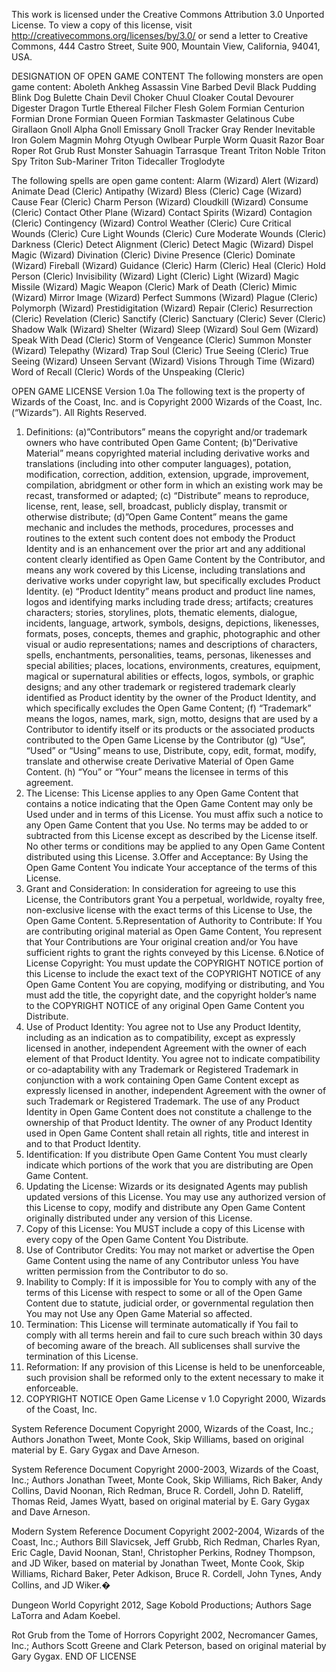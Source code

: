 This work is licensed under the Creative Commons Attribution 3.0 Unported License. To view a copy of this license, visit http://creativecommons.org/licenses/by/3.0/ or send a letter to Creative Commons, 444 Castro Street, Suite 900, Mountain View, California, 94041, USA.

DESIGNATION OF OPEN GAME CONTENT
The following monsters are open game content:
Aboleth
Ankheg
Assassin Vine
Barbed Devil
Black Pudding
Blink Dog
Bulette
Chain Devil
Choker
Chuul
Cloaker
Coutal
Devourer
Digester
Dragon Turtle
Ethereal Filcher
Flesh Golem
Formian Centurion
Formian Drone
Formian Queen
Formian Taskmaster
Gelatinous Cube
Girallaon
Gnoll Alpha
Gnoll Emissary
Gnoll Tracker
Gray Render
Inevitable
Iron Golem
Magmin
Mohrg
Otyugh
Owlbear
Purple Worm
Quasit
Razor Boar
Roper
Rot Grub
Rust Monster
Sahuagin
Tarrasque
Treant
Triton Noble
Triton Spy
Triton Sub-Mariner
Triton Tidecaller
Troglodyte

The following spells are open game content:
Alarm (Wizard)
Alert (Wizard)
Animate Dead (Cleric) 
Antipathy (Wizard) 
Bless (Cleric) 
Cage (Wizard) 
Cause Fear (Cleric) 
Charm Person (Wizard) 
Cloudkill (Wizard) 
Consume (Cleric) 
Contact Other Plane (Wizard) 
Contact Spirits (Wizard) 
Contagion (Cleric) 
Contingency (Wizard) 
Control Weather (Cleric) 
Cure Critical Wounds (Cleric) 
Cure Light Wounds (Cleric) 
Cure Moderate Wounds (Cleric) 
Darkness (Cleric) 
Detect Alignment (Cleric) 
Detect Magic (Wizard) 
Dispel Magic (Wizard) 
Divination (Cleric) 
Divine Presence (Cleric) 
Dominate (Wizard) 
Fireball (Wizard) 
Guidance (Cleric) 
Harm (Cleric) 
Heal (Cleric) 
Hold Person (Cleric) 
Invisibility (Wizard) 
Light (Cleric) 
Light (Wizard) 
Magic Missile (Wizard) 
Magic Weapon (Cleric) 
Mark of Death (Cleric) 
Mimic (Wizard) 
Mirror Image (Wizard) 
Perfect Summons (Wizard) 
Plague (Cleric) 
Polymorph (Wizard) 
Prestidigitation (Wizard) 
Repair (Cleric) 
Resurrection (Cleric) 
Revelation (Cleric) 
Sanctify (Cleric) 
Sanctuary (Cleric) 
Sever (Cleric) 
Shadow Walk (Wizard) 
Shelter (Wizard) 
Sleep (Wizard) 
Soul Gem (Wizard) 
Speak With Dead (Cleric) 
Storm of Vengeance (Cleric) 
Summon Monster (Wizard) 
Telepathy (Wizard) 
Trap Soul (Cleric) 
True Seeing (Cleric) 
True Seeing (Wizard) 
Unseen Servant (Wizard) 
Visions Through Time (Wizard) 
Word of Recall (Cleric) 
Words of the Unspeaking (Cleric) 

OPEN GAME LICENSE Version 1.0a
The following text is the property of Wizards of the Coast, Inc. and is Copyright 2000 Wizards of the Coast, Inc. (“Wizards”). All Rights Reserved.
1. Definitions: (a)”Contributors” means the copyright and/or trademark owners who have contributed Open Game Content; (b)”Derivative Material” means copyrighted material including derivative works and translations (including into other computer languages), potation, modification, correction, addition, extension, upgrade, improvement, compilation, abridgment or other form in which an existing work may be recast, transformed or adapted; (c) “Distribute” means to reproduce, license, rent, lease, sell, broadcast, publicly display, transmit or otherwise distribute; (d)”Open Game Content” means the game mechanic and includes the methods, procedures, processes and routines to the extent such content does not embody the Product Identity and is an enhancement over the prior art and any additional content clearly identified as Open Game Content by the Contributor, and means any work covered by this License, including translations and derivative works under copyright law, but specifically excludes Product Identity. (e) “Product Identity” means product and product line names, logos and identifying marks including trade dress; artifacts; creatures characters; stories, storylines, plots, thematic elements, dialogue, incidents, language, artwork, symbols, designs, depictions, likenesses, formats, poses, concepts, themes and graphic, photographic and other visual or audio representations; names and descriptions of characters, spells, enchantments, personalities, teams, personas, likenesses and special abilities; places, locations, environments, creatures, equipment, magical or supernatural abilities or effects, logos, symbols, or graphic designs; and any other trademark or registered trademark clearly identified as Product identity by the owner of the Product Identity, and which specifically excludes the Open Game Content; (f) “Trademark” means the logos, names, mark, sign, motto, designs that are used by a Contributor to identify itself or its products or the associated products contributed to the Open Game License by the Contributor (g) “Use”, “Used” or “Using” means to use, Distribute, copy, edit, format, modify, translate and otherwise create Derivative Material of Open Game Content. (h) “You” or “Your” means the licensee in terms of this agreement.
2. The License: This License applies to any Open Game Content that contains a notice indicating that the Open Game Content may only be Used under and in terms of this License. You must affix such a notice to any Open Game Content that you Use. No terms may be added to or subtracted from this License except as described by the License itself. No other terms or conditions may be applied to any Open Game Content distributed using this License.
3.Offer and Acceptance: By Using the Open Game Content You indicate Your acceptance of the terms of this License.
4. Grant and Consideration: In consideration for agreeing to use this License, the Contributors grant You a perpetual, worldwide, royalty free, non-exclusive license with the exact terms of this License to Use, the Open Game Content.
5.Representation of Authority to Contribute: If You are contributing original material as Open Game Content, You represent that Your Contributions are Your original creation and/or You have sufficient rights to grant the rights conveyed by this License.
6.Notice of License Copyright: You must update the COPYRIGHT NOTICE portion of this License to include the exact text of the COPYRIGHT NOTICE of any Open Game Content You are copying, modifying or distributing, and You must add the title, the copyright date, and the copyright holder’s name to the COPYRIGHT NOTICE of any original Open Game Content you Distribute.
7. Use of Product Identity: You agree not to Use any Product Identity, including as an indication as to compatibility, except as expressly licensed in another, independent Agreement with the owner of each element of that Product Identity. You agree not to indicate compatibility or co-adaptability with any Trademark or Registered Trademark in conjunction with a work containing Open Game Content except as expressly licensed in another, independent Agreement with the owner of such Trademark or Registered Trademark. The use of any Product Identity in Open Game Content does not constitute a challenge to the ownership of that Product Identity. The owner of any Product Identity used in Open Game Content shall retain all rights, title and interest in and to that Product Identity.
8. Identification: If you distribute Open Game Content You must clearly indicate which portions of the work that you are distributing are Open Game Content.
9. Updating the License: Wizards or its designated Agents may publish updated versions of this License. You may use any authorized version of this License to copy, modify and distribute any Open Game Content originally distributed under any version of this License.
10. Copy of this License: You MUST include a copy of this License with every copy of the Open Game Content You Distribute.
11. Use of Contributor Credits: You may not market or advertise the Open Game Content using the name of any Contributor unless You have written permission from the Contributor to do so.
12. Inability to Comply: If it is impossible for You to comply with any of the terms of this License with respect to some or all of the Open Game Content due to statute, judicial order, or governmental regulation then You may not Use any Open Game Material so affected.
13. Termination: This License will terminate automatically if You fail to comply with all terms herein and fail to cure such breach within 30 days of becoming aware of the breach. All sublicenses shall survive the termination of this License.
14. Reformation: If any provision of this License is held to be unenforceable, such provision shall be reformed only to the extent necessary to make it enforceable.
15. COPYRIGHT NOTICE
Open Game License v 1.0 Copyright 2000, Wizards of the Coast, Inc. 

System Reference Document Copyright 2000, Wizards of the Coast, Inc.; Authors Jonathon Tweet, Monte Cook, Skip Williams, based on original material by E. Gary Gygax and Dave Arneson.

System Reference Document Copyright 2000-2003, Wizards of the Coast, Inc.; Authors Jonathan Tweet, Monte Cook, Skip Williams, Rich Baker, Andy Collins, David Noonan, Rich Redman, Bruce R. Cordell, John D. Rateliff, Thomas Reid, James Wyatt, based on original material by E. Gary Gygax and Dave Arneson.

Modern System Reference Document Copyright 2002-2004, Wizards of the Coast, Inc.; Authors Bill Slavicsek, Jeff Grubb, Rich Redman, Charles Ryan, Eric Cagle, David Noonan, Stan!, Christopher Perkins, Rodney Thompson, and JD Wiker, based on material by Jonathan Tweet, Monte Cook, Skip Williams, Richard Baker, Peter Adkison, Bruce R. Cordell, John Tynes, Andy Collins, and JD Wiker.�

Dungeon World Copyright 2012, Sage Kobold Productions; Authors Sage LaTorra and Adam Koebel.

Rot Grub from the Tome of Horrors Copyright 2002, Necromancer Games, Inc.; Authors Scott Greene and Clark Peterson, based on original material by Gary Gygax.
END OF LICENSE
